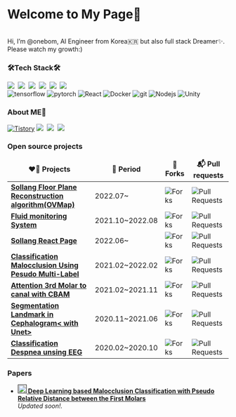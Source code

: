 <h1>Welcome to My Page👋</h1>
<p>
</br>  Hi, I’m @onebom, AI Engineer from Korea🇰🇷 but also full stack Dreamer✨.
</br> Please watch my growth:)
</p>

<h3>🛠Tech Stack🛠</h3>
<p>
  <img src="https://img.shields.io/badge/Python-3766AB?style=flat-square&logo=Python&logoColor=white"/></a>&nbsp 
  <img src="https://img.shields.io/badge/Java-007396?style=flat-square&logo=Java&logoColor=white"/></a>&nbsp 
  <img src="https://img.shields.io/badge/C++-00599C?style=flat-square&logo=C%2B%2B&logoColor=white"/></a>&nbsp 
  <img src="https://img.shields.io/badge/C-A8B9CC?style=flat-square&logo=C&logoColor=white"/></a>&nbsp 
  <img src="https://img.shields.io/badge/Javascript-ffb13b?style=flat-square&logo=javascript&logoColor=white"/></a>&nbsp 
  <img src="https://img.shields.io/badge/css-1572B6?style=flat-square&logo=css3&logoColor=white"/></a>&nbsp 
  <br>
  <img alt="tensorflow" src="https://img.shields.io/badge/-tensorflow-FF6F00?style=flat-square&logo=tensorflow&logoColor=white" />
  <img alt="pytorch" src="https://img.shields.io/badge/-pytorch-EE4C2C?style=flat-square&logo=pytorch&logoColor=white" />
  <img alt="React" src="https://img.shields.io/badge/-React-45b8d8?style=flat-square&logo=react&logoColor=white" />
  <img alt="Docker" src="https://img.shields.io/badge/-Docker-46a2f1?style=flat-square&logo=docker&logoColor=white" />
  <img alt="git" src="https://img.shields.io/badge/-Git-F05032?style=flat-square&logo=git&logoColor=white" />
  <img alt="Nodejs" src="https://img.shields.io/badge/-Nodejs-43853d?style=flat-square&logo=Node.js&logoColor=white" />
  <img alt="Unity" src="https://img.shields.io/badge/-Unity-FFFFFF?style=flat-square&logo=Unity&logoColor=black" />
</p>

<h3>About ME🌱</h3>
<p>
  <a href="https://bobjuk.tistory.com"><img alt="Tistory" src ="https://img.shields.io/badge/Tistory-black.svg?&style=for-the-badge"/></a>
  <a href="https://onebom.github.io"><img src="https://img.shields.io/badge/Github-181717?style=flat-square&logo=Github&logoColor=white&link=https://onebom.github.io"/></a>&nbsp
  <a href="https://www.instagram.com/wb_1205/"><img src="https://img.shields.io/badge/Instagram-E4405F?style=flat-square&logo=Instagram&logoColor=white&link=https://www.instagram.com/wb_1205/"/></a>&nbsp
  <a href="mailto:bomsister@gmail.com"><img src="https://img.shields.io/badge/Gmail-d14836?style=flat-square&logo=Gmail&logoColor=white&link=bomsister@gmail.com"/></a>
</p>


<h3>Open source projects</h3>

<table>
  <thead align="center">
    <tr border: none;>
      <td><b> ❤️‍🔥 Projects</b></td>
      <td><b> 📅 Period</b></td>
      <td><b> 🔰 Forks</b></td>
      <td><b> 📬 Pull requests</b></td>
    </tr>
  </thead>
  <tbody>
    <tr>
      <td><a href=""><b>Sollang Floor Plane Reconstruction algorithm(OVMap)</b></a></td>
      <td>2022.07~</td>
      <td><img alt="Forks" src="https://?style=flat-square&labelColor=343b41"/></td>
      <td><img alt="Pull Requests" src="https://?style=flat-square&labelColor=343b41"/></td>
    </tr>
    <tr>
      <td><a href=""><b>Fluid monitoring System</b></a></td>
      <td>2021.10~2022.08</td>
      <td><img alt="Forks" src="https://?style=flat-square&labelColor=343b41"/></td>
      <td><img alt="Pull Requests" src="https://?style=flat-square&labelColor=343b41"/></td>
    </tr>
    <tr>
      <td><a href=""><b>Sollang React Page</b></a></td>
      <td>2022.06~</td>
      <td><img alt="Forks" src="https://?style=flat-square&labelColor=343b41"/></td>
      <td><img alt="Pull Requests" src="https://?style=flat-square&labelColor=343b41"/></td>
    </tr>
    <tr>
      <td><a href=""><b>Classification Malocclusion Using Pesudo Multi-Label</b></a></td>
      <td>2021.02~2022.02</td>
      <td><img alt="Forks" src="https://?style=flat-square&labelColor=343b41"/></td>
      <td><img alt="Pull Requests" src="https://?style=flat-square&labelColor=343b41"/></td>
    </tr>
    <tr>
      <td><a href=""><b>Attention 3rd Molar to canal with CBAM</b></a></td>
      <td>2021.02~2021.11</td>
      <td><img alt="Forks" src="https://?style=flat-square&labelColor=343b41"/></td>
      <td><img alt="Pull Requests" src="https://?style=flat-square&labelColor=343b41"/></td>
    </tr>
    <tr>
      <td><a href=""><b>Segmentation Landmark in Cephalogram< with Unet></b></a></td>
      <td>2020.11~2021.06</td>
      <td><img alt="Forks" src="https://?style=flat-square&labelColor=343b41"/></td>
      <td><img alt="Pull Requests" src="https://?style=flat-square&labelColor=343b41"/></td>
    </tr>
    <tr>
      <td><a href=""><b>Classification Despnea unsing EEG</b></a></td>
      <td>2020.02~2020.10</td>
      <td><img alt="Forks" src="https://?style=flat-square&labelColor=343b41"/></td>
      <td><img alt="Pull Requests" src="https://?style=flat-square&labelColor=343b41"/></td>
    </tr>

  </tbody>
</table>
<h3>Papers</h3>
<ul>
  <li><a href=""><b><img src="https://emojipedia-us.s3.dualstack.us-west-1.amazonaws.com/thumbs/240/apple/237/fire_1f525.png" width="20" alt="new" /> Deep Learning based Malocclusion Classification with Pseudo Relative Distance between the First Molars</b></a><br/><i>Updated soon!.</i></li>
</ul>

<!---
onebom/onebom is a ✨ special ✨ repository because its `README.md` (this file) appears on your GitHub profile.
You can click the Preview link to take a look at your changes.
--->

